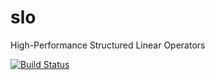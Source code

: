 # slo
High-Performance Structured Linear Operators

[![Build Status](https://travis-ci.org/mbdriscoll/slo.svg?branch=master)](https://travis-ci.org/mbdriscoll/slo)
